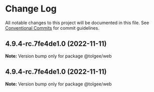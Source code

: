 # Change Log

All notable changes to this project will be documented in this file.
See [Conventional Commits](https://conventionalcommits.org) for commit guidelines.

## 4.9.4-rc.7fe4de1.0 (2022-11-11)

**Note:** Version bump only for package @tolgee/web





## 4.9.4-rc.7fe4de1.0 (2022-11-11)

**Note:** Version bump only for package @tolgee/web
